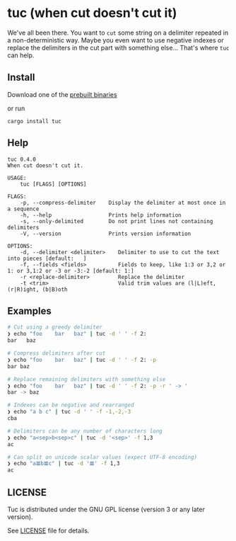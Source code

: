 # tuc (when cut doesn't cut it)

We've all been there. You want to `cut` some string on a delimiter repeated in a non-deterministic way. Maybe you even want to use negative indexes or replace the delimiters in the cut part with something else...
That's where `tuc` can help.

## Install

Download one of the [prebuilt binaries](https://github.com/riquito/tuc/releases)

or run

```
cargo install tuc
```

## Help

```
tuc 0.4.0
When cut doesn't cut it.

USAGE:
    tuc [FLAGS] [OPTIONS]

FLAGS:
    -p, --compress-delimiter    Display the delimiter at most once in a sequence
    -h, --help                  Prints help information
    -s, --only-delimited        Do not print lines not containing delimiters
    -V, --version               Prints version information

OPTIONS:
    -d, --delimiter <delimiter>    Delimiter to use to cut the text into pieces [default: 	]
    -f, --fields <fields>          Fields to keep, like 1:3 or 3,2 or 1: or 3,1:2 or -3 or -3:-2 [default: 1:]
    -r <replace-delimiter>         Replace the delimiter
    -t <trim>                      Valid trim values are (l|L)eft, (r|R)ight, (b|B)oth
```

## Examples

```sh
# Cut using a greedy delimiter
❯ echo "foo    bar   baz" | tuc -d ' ' -f 2:
bar   baz
```

```sh
# Compress delimiters after cut
❯ echo "foo    bar   baz" | tuc -d ' ' -f 2: -p
bar baz
```

```sh
# Replace remaining delimiters with something else
❯ echo "foo    bar   baz" | tuc -d ' ' -f 2: -p -r ' -> '
bar -> baz
```

```sh
# Indexes can be negative and rearranged
❯ echo "a b c" | tuc -d ' ' -f -1,-2,-3
cba
```

```sh
# Delimiters can be any number of characters long
❯ echo "a<sep>b<sep>c" | tuc -d '<sep>' -f 1,3
ac
```

```sh
# Can split on unicode scalar values (expect UTF-8 encoding)
❯ echo "a𝌆b𝌆c" | tuc -d '𝌆' -f 1,3
ac
```

## LICENSE

Tuc is distributed under the GNU GPL license (version 3 or any later version).

See [LICENSE](./LICENSE) file for details.
